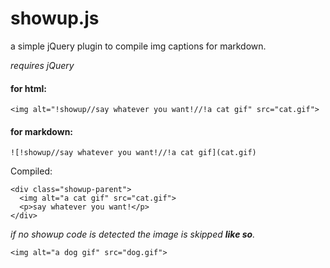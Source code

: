 # showup.js
a simple jQuery plugin to compile img captions for markdown.

_requires jQuery_

#### for html:

`<img alt="!showup//say whatever you want!//!a cat gif" src="cat.gif">`


#### for markdown:

`![!showup//say whatever you want!//!a cat gif](cat.gif)`

Compiled:

```
<div class="showup-parent">
  <img alt="a cat gif" src="cat.gif">
  <p>say whatever you want!</p>
</div>
```
_if no showup code is detected the image is skipped **like so**._
```
<img alt="a dog gif" src="dog.gif">
```
